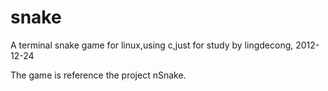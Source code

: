 snake
=====

A terminal snake game for linux,using c,just for study 
by lingdecong, 2012-12-24

The game is reference the project nSnake.

